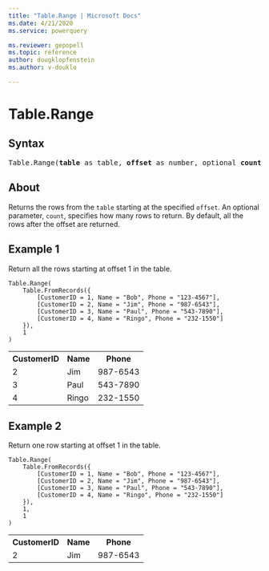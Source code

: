 ```yaml
---
title: "Table.Range | Microsoft Docs"
ms.date: 4/21/2020
ms.service: powerquery

ms.reviewer: gepopell
ms.topic: reference
author: dougklopfenstein
ms.author: v-douklo

---
```

# Table.Range

## Syntax

<pre>
Table.Range(<b>table</b> as table, <b>offset</b> as number, optional <b>count</b> as nullable number) as table
</pre>
  
## About  
Returns the rows from the `table` starting at the specified `offset`. An optional parameter, `count`, specifies how many rows to return. By default, all the rows after the offset are returned.

## Example 1
Return all the rows starting at offset 1 in the table.

```powerquery-m
Table.Range(
    Table.FromRecords({
        [CustomerID = 1, Name = "Bob", Phone = "123-4567"], 
        [CustomerID = 2, Name = "Jim", Phone = "987-6543"], 
        [CustomerID = 3, Name = "Paul", Phone = "543-7890"], 
        [CustomerID = 4, Name = "Ringo", Phone = "232-1550"]
    }), 
    1
)
```

<table> <tr> <th>CustomerID</th> <th>Name</th> <th>Phone</th> </tr> <tr> <td>2</td> <td>Jim</td> <td>987-6543</td> </tr> <tr> <td>3</td> <td>Paul</td> <td>543-7890</td> </tr> <tr> <td>4</td> <td>Ringo</td> <td>232-1550</td> </tr> </table>

## Example 2
Return one row starting at offset 1 in the table.

```powerquery-m
Table.Range(
    Table.FromRecords({
        [CustomerID = 1, Name = "Bob", Phone = "123-4567"], 
        [CustomerID = 2, Name = "Jim", Phone = "987-6543"], 
        [CustomerID = 3, Name = "Paul", Phone = "543-7890"], 
        [CustomerID = 4, Name = "Ringo", Phone = "232-1550"]
    }), 
    1, 
    1
)
```

<table> <tr> <th>CustomerID</th> <th>Name</th> <th>Phone</th> </tr> <tr> <td>2</td> <td>Jim</td> <td>987-6543</td> </tr> </table>
